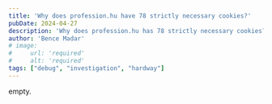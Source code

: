 ```yaml
---
title: 'Why does profession.hu have 78 strictly necessary cookies?'
pubDate: 2024-04-27 
description: 'Why does profession.hu has 78 strictly necessary cookies? And why do some of them link to codepen.io?'
author: 'Bence Madar'
# image:
#     url: 'required'
#     alt: 'required'
tags: ["debug", "investigation", "hardway"]
---
```


empty.